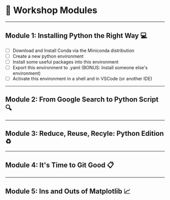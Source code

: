 # 🐍 Workshop Modules
---
## Module 1: Installing Python the Right Way :computer:
- [ ] Download and Install Conda via the Miniconda distribution
- [ ] Create a new python environment
- [ ] Install some useful packages into this environment
- [ ] Export this environment to .yaml (BONUS: Install someone else's environment)
- [ ] Activate this environment in a shell and in VSCode (or another IDE)
---
## Module 2: From Google Search to Python Script 🔍
---
## Module 3: Reduce, Reuse, Recyle: Python Edition ♻️
---
## Module 4: It's Time to Git Good 📋
---
## Module 5: Ins and Outs of Matplotlib 📈